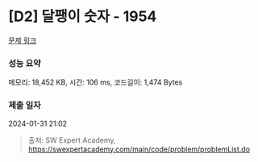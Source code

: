 # [D2] 달팽이 숫자 - 1954 

[문제 링크](https://swexpertacademy.com/main/code/problem/problemDetail.do?contestProbId=AV5PobmqAPoDFAUq) 

### 성능 요약

메모리: 18,452 KB, 시간: 106 ms, 코드길이: 1,474 Bytes

### 제출 일자

2024-01-31 21:02



> 출처: SW Expert Academy, https://swexpertacademy.com/main/code/problem/problemList.do